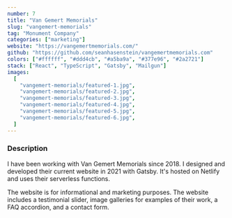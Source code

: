 ```yaml
---
number: 7
title: "Van Gemert Memorials"
slug: "vangemert-memorials"
tag: "Monument Company"
categories: ["marketing"]
website: "https://vangemertmemorials.com/"
github: "https://github.com/seanhasenstein/vangemertmemorials.com"
colors: ["#ffffff", "#ddd4cb", "#a5ba9a", "#377e96", "#2a2721"]
stack: ["React", "TypeScript", "Gatsby", "Mailgun"]
images:
  [
    "vangemert-memorials/featured-1.jpg",
    "vangemert-memorials/featured-2.jpg",
    "vangemert-memorials/featured-3.jpg",
    "vangemert-memorials/featured-4.jpg",
    "vangemert-memorials/featured-5.jpg",
    "vangemert-memorials/featured-6.jpg",
  ]
---
```


### Description

I have been working with Van Gemert Memorials since 2018. I designed and developed their current website in 2021 with Gatsby. It's hosted on Netlify and uses their serverless functions.

The website is for informational and marketing purposes. The website includes a testimonial slider, image galleries for examples of their work, a FAQ accordion, and a contact form.
